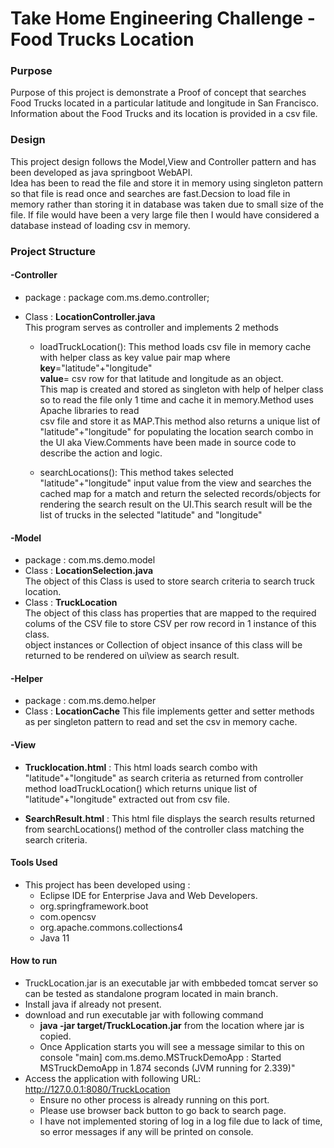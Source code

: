 # Take Home Engineering Challenge -  Food Trucks Location
### Purpose

Purpose of this project is demonstrate a Proof of concept that searches Food Trucks located in a particular latitude and longitude in San Francisco.
Information about the Food Trucks and its location is provided in a csv file.

### Design

This project design follows the Model,View and Controller pattern and has been developed as java springboot WebAPI.\
Idea has been to read the file and store it in memory using singleton pattern so that file is read once and searches are fast.Decsion to load file in memory rather than storing it in database was taken due to small size of the file. If file would have been a very large file then I would have considered a database instead of loading csv in memory.
 ### Project Structure
 #### -Controller
* package : package com.ms.demo.controller;
* Class : **LocationController.java**\
         This program serves as controller and implements 2 methods 

   *  loadTruckLocation(): This method loads csv file in memory cache with helper class as key value pair map where\
      **key**="latitude"+"longitude"\
      **value**= csv row for that latitude and longitude as an object.\
      This map is created and stored as singleton with help of helper class so to read the file only 1 time and cache it in memory.Method uses Apache libraries to read  
      csv file and store it as MAP.This method also returns a unique list of "latitude"+"longitude" for populating the location search combo in the UI aka 
      View.Comments have been made in source code to describe the action and logic.
      
   *  searchLocations(): This method takes selected "latitude"+"longitude" input value from the view and searches the cached map for a match and return the selected           records/objects  for rendering the search result on the UI.This search result will be the list of trucks in the selected  "latitude" and "longitude"
      
 #### -Model
 * package : com.ms.demo.model
 * Class : **LocationSelection.java**\
           The object of this Class is used to store search criteria to search truck location.
 * Class : **TruckLocation**\
           The object of this class has properties that are mapped to the required colums of the CSV file to store CSV per row record in 1 instance of this class.     
           object instances or Collection of object insance of this class will be returned to be rendered on ui\view as search result.
           
 #### -Helper
 * package : com.ms.demo.helper
 * Class : **LocationCache**
           This file implements getter and setter methods as per singleton pattern to read and set the csv in memory cache.
           
 #### -View
 * **Trucklocation.html** : This html loads search combo with "latitude"+"longitude" as search criteria as returned from controller method loadTruckLocation() which 
                            returns unique list of "latitude"+"longitude" extracted out from csv file.
 
 * **SearchResult.html** : This html file displays the search results returned from searchLocations() method of the controller class matching the search criteria.


#### Tools Used
*  This project has been developed using :
   * Eclipse IDE for Enterprise Java and Web Developers.
   * org.springframework.boot
   * com.opencsv
   * org.apache.commons.collections4
   * Java 11
   
#### How to run
*  TruckLocation.jar is an executable jar with embbeded tomcat server so can be tested as standalone program located in main branch.
*  Install java if already not present.
*  download and run executable jar with following command
   *  **java -jar target/TruckLocation.jar**  from the location where jar is copied.
   *  Once Application starts you will see a message similar to this on console "main] com.ms.demo.MSTruckDemoApp  : Started MSTruckDemoApp in 1.874 seconds (JVM running       for 2.339)"
*  Access the application with following URL: http://127.0.0.1:8080/TruckLocation
   *  Ensure no other process is already running on this port.
   *  Please use browser back button to go back to search page.
   *  I have not implemented storing of log in a log file due to lack of time, so error messages if any will be printed on console.

